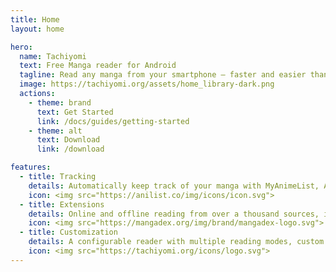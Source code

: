 ```yaml
---
title: Home
layout: home

hero:
  name: Tachiyomi
  text: Free Manga reader for Android
  tagline: Read any manga from your smartphone – faster and easier than ever.
  image: https://tachiyomi.org/assets/home_library-dark.png
  actions:
    - theme: brand
      text: Get Started
      link: /docs/guides/getting-started
    - theme: alt
      text: Download
      link: /download

features:
  - title: Tracking
    details: Automatically keep track of your manga with MyAnimeList, AniList, Kitsu, Shikimori, and Bangumi.
    icon: <img src="https://anilist.co/img/icons/icon.svg">
  - title: Extensions
    details: Online and offline reading from over a thousand sources, including MangaDex.
    icon: <img src="https://mangadex.org/img/brand/mangadex-logo.svg">
  - title: Customization
    details: A configurable reader with multiple reading modes, custom color filters, and other settings.
    icon: <img src="https://tachiyomi.org/icons/logo.svg">
---
```

